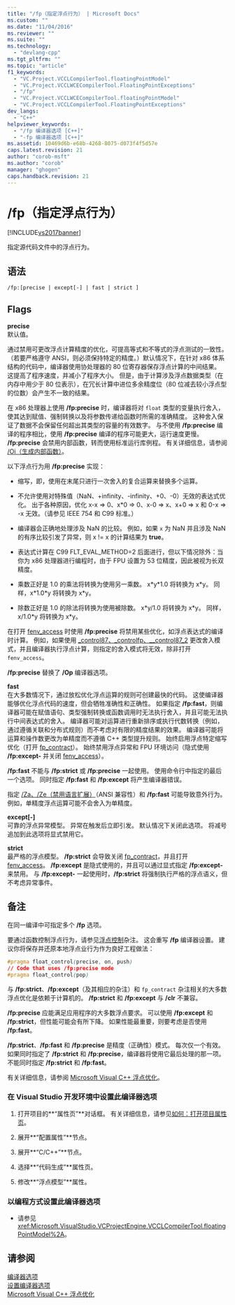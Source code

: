 ```yaml
---
title: "/fp（指定浮点行为） | Microsoft Docs"
ms.custom: ""
ms.date: "11/04/2016"
ms.reviewer: ""
ms.suite: ""
ms.technology: 
  - "devlang-cpp"
ms.tgt_pltfrm: ""
ms.topic: "article"
f1_keywords: 
  - "VC.Project.VCCLCompilerTool.floatingPointModel"
  - "VC.Project.VCCLWCECompilerTool.FloatingPointExceptions"
  - "/fp"
  - "VC.Project.VCCLWCECompilerTool.floatingPointModel"
  - "VC.Project.VCCLCompilerTool.FloatingPointExceptions"
dev_langs: 
  - "C++"
helpviewer_keywords: 
  - "/fp 编译器选项 [C++]"
  - "-fp 编译器选项 [C++]"
ms.assetid: 10469d6b-e68b-4268-8075-d073f4f5d57e
caps.latest.revision: 21
author: "corob-msft"
ms.author: "corob"
manager: "ghogen"
caps.handback.revision: 21
---
```

# /fp（指定浮点行为）
[!INCLUDE[vs2017banner](../../assembler/inline/includes/vs2017banner.md)]

指定源代码文件中的浮点行为。  
  
## 语法  
  
```  
/fp:[precise | except[-] | fast | strict ]  
```  
  
## Flags  
 **precise**  
 默认值。  
  
 通过禁用可更改浮点计算精度的优化，可提高等式和不等式的浮点测试的一致性。（若要严格遵守 ANSI，则必须保持特定的精度。）默认情况下，在针对 x86 体系结构的代码中，编译器使用协处理器的 80 位寄存器保存浮点计算的中间结果。  这提高了程序速度，并减小了程序大小。  但是，由于计算涉及浮点数据类型（在内存中用少于 80 位表示），在冗长计算中进位多余精度位（80 位减去较小浮点型的位数）会产生不一致的结果。  
  
 在 x86 处理器上使用 **\/fp:precise** 时，编译器将对 `float` 类型的变量执行舍入，使其达到赋值、强制转换以及将参数传递给函数时所需的准确精度。  这种舍入保证了数据不会保留任何超出其类型的容量的有效数字。  与不使用 **\/fp:precise** 编译的程序相比，使用 **\/fp:precise** 编译的程序可能更大，运行速度更慢。  **\/fp:precise** 会禁用内部函数，转而使用标准运行库例程。  有关详细信息，请参阅 [\/Oi（生成内部函数）](../../build/reference/oi-generate-intrinsic-functions.md)。  
  
 以下浮点行为用 **\/fp:precise** 实现：  
  
-   缩写，即，使用在末尾只进行一次舍入的复合运算来替换多个运算。  
  
-   不允许使用对特殊值（NaN、\+infinity、\-infinity、\+0、\-0）无效的表达式优化。  出于各种原因，优化 x\-x \=\> 0、x\*0 \=\> 0、x\-0 \=\> x、x\+0 \=\> x 和 0\-x \=\> \-x 无效。（请参见 IEEE 754 和 C99 标准。）  
  
-   编译器会正确地处理涉及 NaN 的比较。  例如，如果 `x` 为 NaN 并且涉及 NaN 的有序比较引发了异常，则 x \!\= x 的计算结果为 **true**。  
  
-   表达式计算在 C99 FLT\_EVAL\_METHOD\=2 后面进行，但以下情况除外：当你为 x86 处理器进行编程时，由于 FPU 设置为 53 位精度，因此被视为长双精度。  
  
-   乘数正好是 1.0 的乘法将转换为使用另一乘数。  x\*y\*1.0 将转换为 x\*y。  同样，x\*1.0\*y 将转换为 x\*y。  
  
-   除数正好是 1.0 的除法将转换为使用被除数。  x\*y\/1.0 将转换为 x\*y。  同样，x\/1.0\*y 将转换为 x\*y。  
  
 在打开 [fenv\_access](../../preprocessor/fenv-access.md) 时使用 **\/fp:precise** 将禁用某些优化，如浮点表达式的编译时计算。  例如，如果使用 [\_control87、\_controlfp、\_\_control87\_2](../../c-runtime-library/reference/control87-controlfp-control87-2.md) 更改舍入模式，并且编译器执行浮点计算，则指定的舍入模式将无效，除非打开 `fenv_access`。  
  
 **\/fp:precise** 替换了 **\/Op** 编译器选项。  
  
 **fast**  
 在大多数情况下，通过放松优化浮点运算的规则可创建最快的代码。  这使编译器能够优化浮点代码的速度，但会牺牲准确性和正确性。  如果指定 **\/fp:fast**，则编译器可能在赋值语句、类型强制转换或函数调用时无法执行舍入，并且可能无法执行中间表达式的舍入。  编译器可能对运算进行重新排序或执行代数转换（例如，通过遵循关联和分布式规则）而不考虑对有限的精度结果的效果。  编译器可能将运算和操作数更改为单精度而不遵循 C\+\+ 类型提升规则。  始终启用浮点特定缩写优化（打开 [fp\_contract](../../preprocessor/fp-contract.md)）。  始终禁用浮点异常和 FPU 环境访问（隐式使用 **\/fp:except\-** 并关闭 [fenv\_access](../../preprocessor/fenv-access.md)）。  
  
 **\/fp:fast** 不能与 **\/fp:strict** 或 **\/fp:precise** 一起使用。  使用命令行中指定的最后一个选项。  同时指定 **\/fp:fast** 和 **\/fp:except** 将产生编译器错误。  
  
 指定 [\/Za、\/Ze（禁用语言扩展）](../../build/reference/za-ze-disable-language-extensions.md)（ANSI 兼容性）和 **\/fp:fast** 可能导致意外行为。  例如，单精度浮点运算可能不会舍入为单精度。  
  
 **except\[\-\]**  
 可靠的浮点异常模型。  异常在触发后立即引发。  默认情况下关闭此选项。  将减号追加到此选项将显式禁用它。  
  
 **strict**  
 最严格的浮点模型。  **\/fp:strict** 会导致关闭 [fp\_contract](../../preprocessor/fp-contract.md)，并且打开 [fenv\_access](../../preprocessor/fenv-access.md)。  **\/fp:except** 是隐式使用的，并且可以通过显式指定 **\/fp:except\-** 来禁用。  与 **\/fp:except\-** 一起使用时，**\/fp:strict** 将强制执行严格的浮点语义，但不考虑异常事件。  
  
## 备注  
 在同一编译中可指定多个 **\/fp** 选项。  
  
 要通过函数控制浮点行为，请参见[浮点控制](../../preprocessor/float-control.md)杂注。  这会重写 **\/fp** 编译器设置。  建议你将保存并还原本地浮点业行为作为良好工程做法：  
  
```css  
#pragma float_control(precise, on, push)  
// Code that uses /fp:precise mode  
#pragma float_control(pop)  
```  
  
 与 **\/fp:strict**、**\/fp:except**（及其相应的杂注）和 `fp_contract` 杂注相关的大多数浮点优化是依赖于计算机的。  **\/fp:strict** 和 **\/fp:except** 与 **\/clr** 不兼容。  
  
 **\/fp:precise** 应能满足应用程序的大多数浮点要求。  可以使用 **\/fp:except** 和 **\/fp:strict**，但性能可能会有所下降。  如果性能最重要，则要考虑是否使用 **\/fp:fast**。  
  
 **\/fp:strict**、**\/fp:fast** 和 **\/fp:precise** 是精度（正确性）模式。  每次仅一个有效。  如果同时指定了 **\/fp:strict** 和 **\/fp:precise**，编译器将使用它最后处理的那一项。  不能同时指定 **\/fp:strict** 和 **\/fp:fast**。  
  
 有关详细信息，请参阅 [Microsoft Visual C\+\+ 浮点优化](http://msdn.microsoft.com/library/aa289157.aspx)。  
  
### 在 Visual Studio 开发环境中设置此编译器选项  
  
1.  打开项目的**“属性页”**对话框。  有关详细信息，请参见[如何：打开项目属性页](../../misc/how-to-open-project-property-pages.md)。  
  
2.  展开**“配置属性”**节点。  
  
3.  展开**“C\/C\+\+”**节点。  
  
4.  选择**“代码生成”**属性页。  
  
5.  修改**“浮点模型”**属性。  
  
### 以编程方式设置此编译器选项  
  
-   请参见<xref:Microsoft.VisualStudio.VCProjectEngine.VCCLCompilerTool.floatingPointModel%2A>。  
  
## 请参阅  
 [编译器选项](../../build/reference/compiler-options.md)   
 [设置编译器选项](../../build/reference/setting-compiler-options.md)   
 [Microsoft Visual C\+\+ 浮点优化](http://msdn.microsoft.com/library/aa289157.aspx)